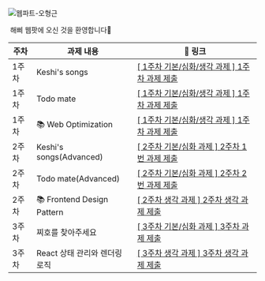 ![웹파트-오형근](https://user-images.githubusercontent.com/79238676/227774852-42882d62-bc9b-4eb1-a060-6d3033989a36.png)

 해삐 웹팟에 오신 것을 환영합니다🌼
 
  <div align="center">
 
 | 주차  | 과제 내용             | 🔗 링크 |
| ----- | --------------------- | ------- |
| 1주차 | Keshi's songs | [ [ 1주차 기본/심화/생각 과제 ] 1주차 과제 제출 ](https://github.com/GO-SOPT-WEB/HyeongGeunOh/pull/1)|
| 1주차 | Todo mate |[ [ 1주차 기본/심화/생각 과제 ] 1주차 과제 제출 ](https://github.com/GO-SOPT-WEB/HyeongGeunOh/pull/1)|
| 1주차 |  📚 Web Optimization    | [ [ 1주차 기본/심화/생각 과제 ] 1주차 과제 제출 ](https://github.com/GO-SOPT-WEB/HyeongGeunOh/pull/1)|
| 2주차 | Keshi's songs(Advanced) | [ [ 2주차 기본/심화 과제 ] 2주차 1번 과제 제출 ](https://github.com/GO-SOPT-WEB/HyeongGeunOh/pull/2)|
| 2주차 | Todo mate(Advanced) |[ [ 2주차 기본/심화 과제 ] 2주차 2번 과제 제출 ](https://github.com/GO-SOPT-WEB/HyeongGeunOh/pull/3)|
| 2주차 |  📚 Frontend Design Pattern   | [ [ 2주차 생각 과제 ] 2주차 생각 과제 제출 ](https://github.com/GO-SOPT-WEB/HyeongGeunOh/pull/4)|
| 3주차 |  찌호를 찾아주세요   | [ [ 3주차 기본/심화 과제 ] 3주차 과제 제출 ](https://github.com/GO-SOPT-WEB/HyeongGeunOh/pull/5)|
| 3주차 |  React 상태 관리와 렌더링 로직  | [ [ 3주차 생각 과제 ] 3주차 생각 과제 제출 ](https://github.com/GO-SOPT-WEB/HyeongGeunOh/pull/6) |

</div>
